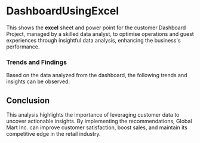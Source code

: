 # DashboardUsingExcel
This shows the **excel** sheet and power point for the customer Dashboard Project, managed by a skilled data analyst, to optimise operations and guest experiences through insightful data analysis, enhancing the business's performance.

### Trends and Findings
Based on the data analyzed from the dashboard, the following trends and insights can be observed:




## Conclusion
This analysis highlights the importance of leveraging customer data to uncover actionable insights. By implementing the recommendations, Global Mart Inc. can improve customer satisfaction, boost sales, and maintain its competitive edge in the retail industry.
